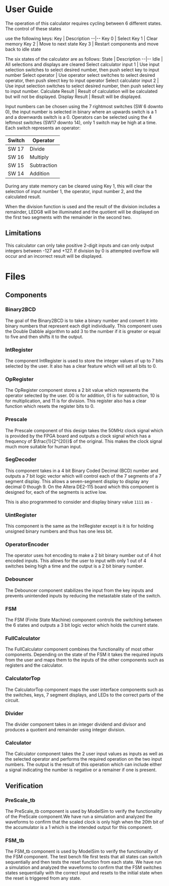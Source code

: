 # User Guide

The operation of this calculator requires cycling between 6 different states. The control of these states 

use the following keys:
Key | Description
--|--
Key 0 | Select
Key 1 | Clear memory
Key 2 | Move to next state
Key 3 | Restart components and move back to idle state

The six states of the calculator are as follows:
State | Description
--|--
Idle | All selections and displays are cleared
Select calculator input 1 | Use input selection switches to select desired number, then push select key to input number
Select operator | Use operator select switches to select desired operator, then push sleect key to input operator
Select calculator input 2 | Use input selection switches to select desired number, then push select key to input number.
Calculate Result | Result of calculation will be calculated but will not be displayed.
Display Result | Result will be displayed.

Input numbers can be chosen using the 7 rightmost switches (SW 6 downto 0), the input number is selected in binary where an upwards switch is a 1 and a downwards switch is a 0. Operators can be selected using the 4 leftmost switches (SW17 downto 14), only 1 switch may be high at a time. Each switch represents an operator:

Switch | Operator
--|--
SW 17 | Divide
SW 16 | Multiply
SW 15 | Subtraction
SW 14 | Addition

During any state memory can be cleared using Key 1, this will clear the selection of input number 1, the operator, input number 2, and the calculated result. 

When the division function is used and the result of the division includes a remainder, LEDG8 will be illuminated and the quotient will be displayed on the first two segments with the remainder in the second two.

## Limitations
This calculator can only take positive 2-digit inputs and can only output integers between -127 and +127. If division by 0 is attempted overflow will occur and an incorrect result will be displayed.

# Files
## Components
### Binary2BCD
The goal of the Binary2BCD is to take a binary number and convert it into binary numbers that represent each digit individually. This component uses the Double Dabble algorithm to add 3 to the number if it is greater or equal to five and then shifts it to the output.
### IntRegister
The component IntRegister is used to store the integer values of up to 7 bits selected by the user. It also has a clear feature which will set all bits to 0.
### OpRegister
The OpRegister component stores a 2 bit value which represents the operator selected by the user. 00 is for addition, 01 is for subtraction, 10 is for multiplication, and 11 is for division. This register also has a clear function which resets the register bits to 0. 
### Prescale
The Prescale component of this design takes the 50MHz clock signal which is provided by the FPGA 
board and outputs a clock signal which has a frequency of $\frac{1}{2^{20}}$ of the original. This makes the clock signal much more suitable for human input. 
### SegDecoder
This component takes in a 4 bit Binary Coded Decimal (BCD) number and outputs a 7 bit logic vector which will control each of the 7 segments of a 7 segment display. This allows a seven-segment display to display any decimal 0 though 9. On the Altera DE2-115 board which this component is designed for, each of the segments is active low.

This is also programmed to consider and display binary value `1111` as `-`
### UintRegister
This component is the same as the IntRegister except is it is for holding unsigned binary numbers and thus has one less bit.
### OperatorEncoder
The operator uses hot encoding to make a 2 bit binary number out of 4 hot encoded inputs. This allows for the user to input with only 1 out of 4 switches being high a time and the output is a 2 bit binary number.
### Debouncer
The Debouncer component stabilizes the input from the key inputs and prevents unintended inputs by reducing the metastable state of the switch.
### FSM
The FSM (Finite State Machine) component controls the switching between the 6 states and outputs a 3 bit logic vector which holds the current state. 

### FullCalculator
The FullCalculator component combines the functionality of most other components. Depending on the state of the FSM it takes the required inputs from the user and maps them to the inputs of the other components such as registers and the calculator. 

### CalculatorTop
The CalculatorTop component maps the user interface components such as the switches, keys, 7 segment displays, and LEDs to the correct parts of the circuit.

### Divider
The divider component takes in an integer dividend and divisor and produces a quotient and remainder using integer division.

### Calculator
The Calculator component takes the 2 user input values as inputs as well as the selected operator and performs the required operation on the two input numbers. The output is the result of this operation which can include either a signal indicating the number is negative or a remainer if one is present. 

## Verification
### PreScale_tb
The PreScale_tb component is used by ModelSim to verify the functionality of the PreScale component.We have run a simulation and analyzed the waveforms to confirm that the scaled clock is only high when the 20th bit of the accumulator is a 1 which is the intended output for this component.

### FSM_tb 
The FSM_tb component is used by ModelSim to verify the functionality of the FSM component. The test bench file first tests that all states can switch sequentially and then tests the reset function from each state. We have run a simulation and analyzed the waveforms to confirm that the FSM switches states sequentially with the correct input and resets to the initial state when the reset is triggered from any state. 